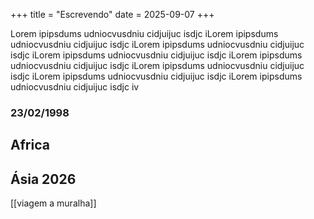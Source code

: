 +++
title = "Escrevendo"
date = 2025-09-07
+++


Lorem ipipsdums udniocvusdniu cidjuijuc isdjc iLorem ipipsdums udniocvusdniu cidjuijuc isdjc iLorem ipipsdums udniocvusdniu cidjuijuc isdjc iLorem ipipsdums udniocvusdniu cidjuijuc isdjc iLorem ipipsdums udniocvusdniu cidjuijuc isdjc iLorem ipipsdums udniocvusdniu cidjuijuc isdjc iLorem ipipsdums udniocvusdniu cidjuijuc isdjc iLorem ipipsdums udniocvusdniu cidjuijuc isdjc iv


### 23/02/1998


## Africa



## Ásia 2026

[[viagem a muralha]]
